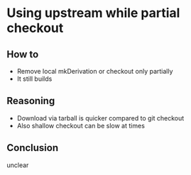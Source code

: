 # Using upstream while partial checkout

## How to

- Remove local mkDerivation or checkout only partially
- It still builds

## Reasoning

- Download via tarball is quicker compared to git checkout
- Also shallow checkout can be slow at times

## Conclusion

unclear
